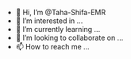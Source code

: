 - 👋 Hi, I’m @Taha-Shifa-EMR
- 👀 I’m interested in ...
- 🌱 I’m currently learning ...
- 💞️ I’m looking to collaborate on ...
- 📫 How to reach me ...

<!---
Taha-Shifa-EMR/Taha-Shifa-EMR is a ✨ special ✨ repository because its `README.md` (this file) appears on your GitHub profile.
You can click the Preview link to take a look at your changes.
--->
